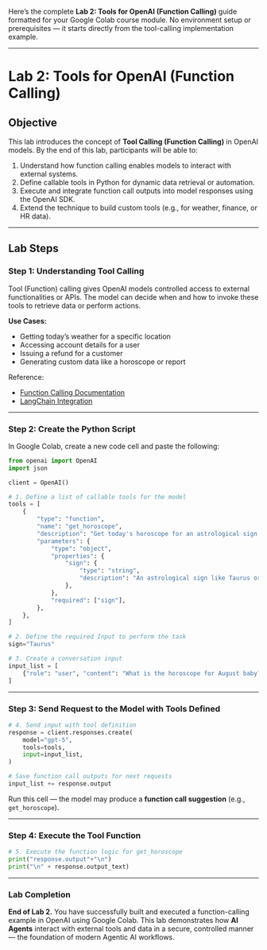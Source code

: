 Here’s the complete **Lab 2: Tools for OpenAI (Function Calling)** guide formatted for your Google Colab course module.
No environment setup or prerequisites — it starts directly from the tool-calling implementation example.

---

# **Lab 2: Tools for OpenAI (Function Calling)**

## **Objective**

This lab introduces the concept of **Tool Calling (Function Calling)** in OpenAI models.
By the end of this lab, participants will be able to:

1. Understand how function calling enables models to interact with external systems.
2. Define callable tools in Python for dynamic data retrieval or automation.
3. Execute and integrate function call outputs into model responses using the OpenAI SDK.
4. Extend the technique to build custom tools (e.g., for weather, finance, or HR data).

---

## **Lab Steps**

### **Step 1: Understanding Tool Calling**

Tool (Function) calling gives OpenAI models controlled access to external functionalities or APIs.
The model can decide when and how to invoke these tools to retrieve data or perform actions.

**Use Cases:**

* Getting today’s weather for a specific location
* Accessing account details for a user
* Issuing a refund for a customer
* Generating custom data like a horoscope or report

Reference:

* [Function Calling Documentation](https://platform.openai.com/docs/guides/function-calling)
* [LangChain Integration](https://python.langchain.com/docs/integrations/chat/openai/)

---

### **Step 2: Create the Python Script**

In Google Colab, create a new code cell and paste the following:

```python
from openai import OpenAI
import json

client = OpenAI()

# 1. Define a list of callable tools for the model
tools = [
    {
        "type": "function",
        "name": "get_horoscope",
        "description": "Get today's horoscope for an astrological sign.",
        "parameters": {
            "type": "object",
            "properties": {
                "sign": {
                    "type": "string",
                    "description": "An astrological sign like Taurus or Aquarius",
                },
            },
            "required": ["sign"],
        },
    },
]

# 2. Define the required Input to perform the task
sign="Taurus"

# 3. Create a conversation input
input_list = [
    {"role": "user", "content": "What is the horoscope for August baby?"}
]
```

---

### **Step 3: Send Request to the Model with Tools Defined**

```python
# 4. Send input with tool definition
response = client.responses.create(
    model="gpt-5",
    tools=tools,
    input=input_list,
)

# Save function call outputs for next requests
input_list += response.output
```

Run this cell — the model may produce a **function call suggestion** (e.g., `get_horoscope`).

---

### **Step 4: Execute the Tool Function**

```python
# 5. Execute the function logic for get_horoscope
print("response.output"+"\n")
print("\n" + response.output_text)

```

---

### **Lab Completion**

**End of Lab 2.**
You have successfully built and executed a function-calling example in OpenAI using Google Colab.
This lab demonstrates how **AI Agents** interact with external tools and data in a secure, controlled manner — the foundation of modern Agentic AI workflows.


